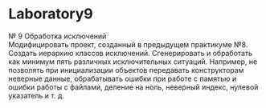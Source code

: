 # Laboratory9
№ 9  Обработка исключений  
Модифицировать проект, созданный в предыдущем практикуме №8.
Создать иерархию классов исключений.
Сгенерировать и обработать  как минимум пять различных исключительных ситуаций. 
Например, не позволять при инициализации объектов передавать конструкторам неверные данные, 
обрабатывать ошибки при работе с памятью и ошибки работы  с файлами,
деление на ноль, неверный индекс, нулевой указатель и т. д.  
